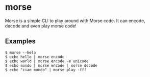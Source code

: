 # morse

Morse is a simple CLI to play around with Morse code. It can encode, decode and even play morse code!

## Examples

```shell
$ morse --help
$ echo hello | morse encode
$ echo world | morse encode -e unicode
$ echo mondo | morse encode | morse decode
$ echo "ciao mondo" | morse play -fff
```

